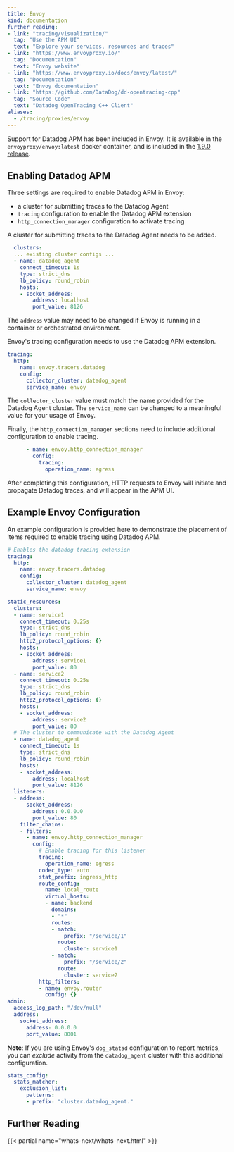 ```yaml
---
title: Envoy
kind: documentation
further_reading:
- link: "tracing/visualization/"
  tag: "Use the APM UI"
  text: "Explore your services, resources and traces"
- link: "https://www.envoyproxy.io/"
  tag: "Documentation"
  text: "Envoy website"
- link: "https://www.envoyproxy.io/docs/envoy/latest/"
  tag: "Documentation"
  text: "Envoy documentation"
- link: "https://github.com/DataDog/dd-opentracing-cpp"
  tag: "Source Code"
  text: "Datadog OpenTracing C++ Client"
aliases:
  - /tracing/proxies/envoy
---
```


Support for Datadog APM has been included in Envoy.
It is available in the `envoyproxy/envoy:latest` docker container, and is included in the [1.9.0 release][1].

## Enabling Datadog APM

Three settings are required to enable Datadog APM in Envoy:

- a cluster for submitting traces to the Datadog Agent
- `tracing` configuration to enable the Datadog APM extension
- `http_connection_manager` configuration to activate tracing

A cluster for submitting traces to the Datadog Agent needs to be added.

```yaml
  clusters:
  ... existing cluster configs ...
  - name: datadog_agent
    connect_timeout: 1s
    type: strict_dns
    lb_policy: round_robin
    hosts:
    - socket_address:
        address: localhost
        port_value: 8126
```

The `address` value may need to be changed if Envoy is running in a container or orchestrated environment.

Envoy's tracing configuration needs to use the Datadog APM extension.

```yaml
tracing:
  http:
    name: envoy.tracers.datadog
    config:
      collector_cluster: datadog_agent
      service_name: envoy
```

The `collector_cluster` value must match the name provided for the Datadog Agent cluster.
The `service_name` can be changed to a meaningful value for your usage of Envoy.

Finally, the `http_connection_manager` sections need to include additional configuration to enable tracing.

```yaml
      - name: envoy.http_connection_manager
        config:
          tracing:
            operation_name: egress
```

After completing this configuration, HTTP requests to Envoy will initiate and propagate Datadog traces, and will appear in the APM UI.

## Example Envoy Configuration

An example configuration is provided here to demonstrate the placement of items required to enable tracing using Datadog APM.

```yaml
# Enables the datadog tracing extension
tracing:
  http:
    name: envoy.tracers.datadog
    config:
      collector_cluster: datadog_agent
      service_name: envoy

static_resources:
  clusters:
  - name: service1
    connect_timeout: 0.25s
    type: strict_dns
    lb_policy: round_robin
    http2_protocol_options: {}
    hosts:
    - socket_address:
        address: service1
        port_value: 80
  - name: service2
    connect_timeout: 0.25s
    type: strict_dns
    lb_policy: round_robin
    http2_protocol_options: {}
    hosts:
    - socket_address:
        address: service2
        port_value: 80
  # The cluster to communicate with the Datadog Agent
  - name: datadog_agent
    connect_timeout: 1s
    type: strict_dns
    lb_policy: round_robin
    hosts:
    - socket_address:
        address: localhost
        port_value: 8126
  listeners:
  - address:
      socket_address:
        address: 0.0.0.0
        port_value: 80
    filter_chains:
    - filters:
      - name: envoy.http_connection_manager
        config:
          # Enable tracing for this listener
          tracing:
            operation_name: egress
          codec_type: auto
          stat_prefix: ingress_http
          route_config:
            name: local_route
            virtual_hosts:
            - name: backend
              domains:
              - "*"
              routes:
              - match:
                  prefix: "/service/1"
                route:
                  cluster: service1
              - match:
                  prefix: "/service/2"
                route:
                  cluster: service2
          http_filters:
          - name: envoy.router
            config: {}
admin:
  access_log_path: "/dev/null"
  address:
    socket_address:
      address: 0.0.0.0
      port_value: 8001
```

**Note**: If you are using Envoy's `dog_statsd` configuration to report metrics, you can _exclude_ activity from the `datadog_agent` cluster with this additional configuration.

```yaml
stats_config:
  stats_matcher:
    exclusion_list:
      patterns:
      - prefix: "cluster.datadog_agent."
```

## Further Reading

{{< partial name="whats-next/whats-next.html" >}}

[1]: https://github.com/envoyproxy/envoy/releases/tag/v1.9.0
